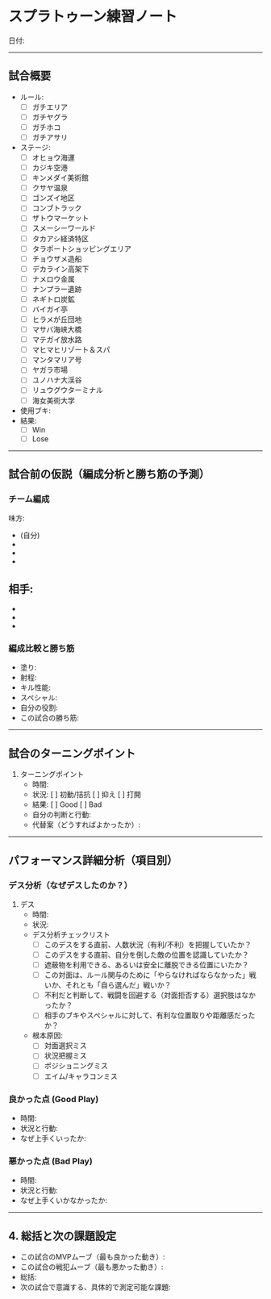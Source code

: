 # スプラトゥーン練習ノート

日付: 

---

## 試合概要

- ルール:
  - [ ] ガチエリア
  - [ ] ガチヤグラ
  - [ ] ガチホコ
  - [ ] ガチアサリ
- ステージ:
  - [ ] オヒョウ海運
  - [ ] カジキ空港
  - [ ] キンメダイ美術館
  - [ ] クサヤ温泉
  - [ ] ゴンズイ地区
  - [ ] コンブトラック
  - [ ] ザトウマーケット
  - [ ] スメーシーワールド
  - [ ] タカアシ経済特区
  - [ ] タラポートショッピングエリア
  - [ ] チョウザメ造船
  - [ ] デカライン高架下
  - [ ] ナメロウ金属
  - [ ] ナンプラー遺跡
  - [ ] ネギトロ炭鉱
  - [ ] バイガイ亭
  - [ ] ヒラメが丘団地
  - [ ] マサバ海峡大橋
  - [ ] マテガイ放水路
  - [ ] マヒマヒリゾート＆スパ
  - [ ] マンタマリア号
  - [ ] ヤガラ市場
  - [ ] ユノハナ大渓谷
  - [ ] リュウグウターミナル
  - [ ] 海女美術大学
- 使用ブキ:
- 結果:
  - [ ] Win
  - [ ] Lose

---

## 試合前の仮説（編成分析と勝ち筋の予測）

### チーム編成

味方:
- (自分)
- 
- 
- 

相手:
- 
- 
- 
- 

### 編成比較と勝ち筋

- 塗り:
- 射程:
- キル性能:
- スペシャル:
- 自分の役割:
- この試合の勝ち筋:

---

## 試合のターニングポイント

1. ターニングポイント
   - 時間:
   - 状況:
     [ ] 初動/拮抗
     [ ] 抑え
     [ ] 打開
   - 結果:
     [ ] Good
     [ ] Bad
   - 自分の判断と行動:
   - 代替案（どうすればよかったか）:

---

## パフォーマンス詳細分析（項目別）

### デス分析（なぜデスしたのか？）

1. デス
   - 時間:
   - 状況:
   - デス分析チェックリスト
     - [ ] このデスをする直前、人数状況（有利/不利）を把握していたか？
     - [ ] このデスをする直前、自分を倒した敵の位置を認識していたか？
     - [ ] 遮蔽物を利用できる、あるいは安全に離脱できる位置にいたか？
     - [ ] この対面は、ルール関与のために「やらなければならなかった」戦いか、それとも「自ら選んだ」戦いか？
     - [ ] 不利だと判断して、戦闘を回避する（対面拒否する）選択肢はなかったか？
     - [ ] 相手のブキやスペシャルに対して、有利な位置取りや距離感だったか？
   - 根本原因:
     - [ ] 対面選択ミス
     - [ ] 状況把握ミス
     - [ ] ポジショニングミス
     - [ ] エイム/キャラコンミス

### 良かった点 (Good Play)

- 時間:
- 状況と行動:
- なぜ上手くいったか:

### 悪かった点 (Bad Play)

- 時間:
- 状況と行動:
- なぜ上手くいかなかったか:

---

## 4. 総括と次の課題設定

- この試合のMVPムーブ（最も良かった動き）:
- この試合の戦犯ムーブ（最も悪かった動き）:
- 総括:
- 次の試合で意識する、具体的で測定可能な課題:
